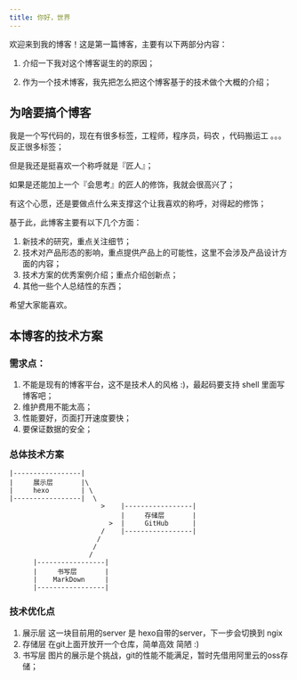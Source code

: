 ```yaml
---
title: 你好，世界
---
```

欢迎来到我的博客！这是第一篇博客，主要有以下两部分内容：

1. 介绍一下我对这个博客诞生的的原因；

2. 作为一个技术博客，我先把怎么把这个博客基于的技术做个大概的介绍；

## 为啥要搞个博客

我是一个写代码的，现在有很多标签，工程师，程序员，码农 ，代码搬运工 。。。 反正很多标签；

但是我还是挺喜欢一个称呼就是『匠人』；

如果是还能加上一个『会思考』的匠人的修饰，我就会很高兴了；

有这个心愿，还是要做点什么来支撑这个让我喜欢的称呼，对得起的修饰；

基于此，此博客主要有以下几个方面：

1. 新技术的研究，重点关注细节；
2. 技术对产品形态的影响，重点提供产品上的可能性，这里不会涉及产品设计方面的内容；
3. 技术方案的优秀案例介绍；重点介绍创新点；
4. 其他一些个人总结性的东西；

希望大家能喜欢。

## 本博客的技术方案

### 需求点：

1. 不能是现有的博客平台，这不是技术人的风格 :)，最起码要支持 shell 里面写博客吧；
2. 维护费用不能太高；
3. 性能要好，页面打开速度要快；
4. 要保证数据的安全；

### 总体技术方案

```
|-----------------|
|     展示层       |\
|     hexo        | \
|-----------------|  \
                       >    |-----------------|
                            |     存储层       |
                         >  |     GitHub      |
                       /    |-----------------|
                      /     
                     /
                    /
      |-----------------|
      |     书写层       |
      |    MarkDown     |
      |-----------------|

```
### 技术优化点

1. 展示层 这一块目前用的server 是 hexo自带的server，下一步会切换到 ngix
2. 存储层 在git上面开放开一个仓库，简单高效 简陋 :)
3. 书写层 图片的展示是个挑战，git的性能不能满足，暂时先借用阿里云的oss存储；
